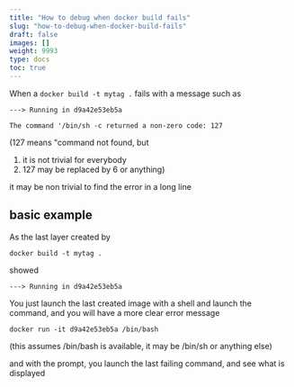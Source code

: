 ```yaml
---
title: "How to debug when docker build fails"
slug: "how-to-debug-when-docker-build-fails"
draft: false
images: []
weight: 9993
type: docs
toc: true
---
```


When a `docker build -t mytag .` fails with a message such as

`---> Running in d9a42e53eb5a`

`The command '/bin/sh -c returned a non-zero code: 127` 

(127 means "command not found, but 
1) it is not trivial for everybody
2) 127 may be replaced by 6 or anything)

it may be non trivial to find the error in a long line

## basic example
As the last layer created by 

`docker build -t mytag .`

showed

`---> Running in d9a42e53eb5a`

You just launch the last created image with a shell and launch the command, and you will have a more clear error message

`docker run -it d9a42e53eb5a /bin/bash`

(this assumes /bin/bash is available, it may be /bin/sh or anything else)

and with the prompt, you launch the last failing command, and see what is displayed 

